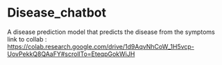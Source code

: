 # Disease_chatbot
A disease prediction model that predicts the disease from the symptoms
link to collab : https://colab.research.google.com/drive/1d9AqvNhCoW_1H5vcp-UovPekkQ8QAaFY#scrollTo=EteqpGokWiJH
